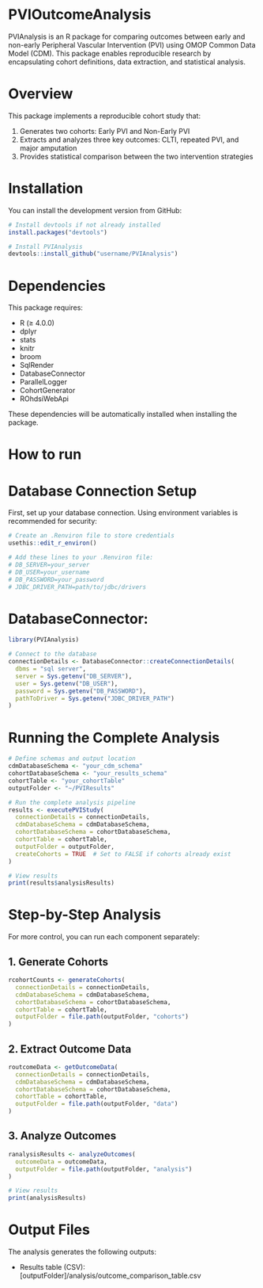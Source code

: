 # PVIOutcomeAnalysis
PVIAnalysis is an R package for comparing outcomes between early and non-early Peripheral Vascular Intervention (PVI) using OMOP Common Data Model (CDM). This package enables reproducible research by encapsulating cohort definitions, data extraction, and statistical analysis.

# Overview
This package implements a reproducible cohort study that:

1. Generates two cohorts: Early PVI and Non-Early PVI
2. Extracts and analyzes three key outcomes: CLTI, repeated PVI, and major amputation
3. Provides statistical comparison between the two intervention strategies

# Installation
You can install the development version from GitHub:

```r
# Install devtools if not already installed
install.packages("devtools")

# Install PVIAnalysis
devtools::install_github("username/PVIAnalysis")
```

# Dependencies
This package requires:

* R (≥ 4.0.0)
* dplyr
* stats
* knitr
* broom
* SqlRender
* DatabaseConnector
* ParallelLogger
* CohortGenerator
* ROhdsiWebApi

These dependencies will be automatically installed when installing the package.

# How to run
# Database Connection Setup
First, set up your database connection. Using environment variables is recommended for security:

```r
# Create an .Renviron file to store credentials
usethis::edit_r_environ()

# Add these lines to your .Renviron file:
# DB_SERVER=your_server
# DB_USER=your_username
# DB_PASSWORD=your_password
# JDBC_DRIVER_PATH=path/to/jdbc/drivers
```
# DatabaseConnector:
```r
library(PVIAnalysis)

# Connect to the database
connectionDetails <- DatabaseConnector::createConnectionDetails(
  dbms = "sql server",
  server = Sys.getenv("DB_SERVER"),
  user = Sys.getenv("DB_USER"),
  password = Sys.getenv("DB_PASSWORD"),
  pathToDriver = Sys.getenv("JDBC_DRIVER_PATH")
)
```

# Running the Complete Analysis

```r
# Define schemas and output location
cdmDatabaseSchema <- "your_cdm_schema"
cohortDatabaseSchema <- "your_results_schema"
cohortTable <- "your_cohortTable"
outputFolder <- "~/PVIResults"

# Run the complete analysis pipeline
results <- executePVIStudy(
  connectionDetails = connectionDetails,
  cdmDatabaseSchema = cdmDatabaseSchema,
  cohortDatabaseSchema = cohortDatabaseSchema,
  cohortTable = cohortTable,
  outputFolder = outputFolder,
  createCohorts = TRUE  # Set to FALSE if cohorts already exist
)

# View results
print(results$analysisResults)
```

# Step-by-Step Analysis
For more control, you can run each component separately:

## 1. Generate Cohorts
```r
rcohortCounts <- generateCohorts(
  connectionDetails = connectionDetails,
  cdmDatabaseSchema = cdmDatabaseSchema,
  cohortDatabaseSchema = cohortDatabaseSchema,
  cohortTable = cohortTable,
  outputFolder = file.path(outputFolder, "cohorts")
)

```

## 2. Extract Outcome Data
```r
routcomeData <- getOutcomeData(
  connectionDetails = connectionDetails,
  cdmDatabaseSchema = cdmDatabaseSchema,
  cohortDatabaseSchema = cohortDatabaseSchema,
  cohortTable = cohortTable,
  outputFolder = file.path(outputFolder, "data")
)

```

## 3. Analyze Outcomes
```r
ranalysisResults <- analyzeOutcomes(
  outcomeData = outcomeData,
  outputFolder = file.path(outputFolder, "analysis")
)

# View results
print(analysisResults)
```
# Output Files
The analysis generates the following outputs:

* Results table (CSV): [outputFolder]/analysis/outcome_comparison_table.csv


